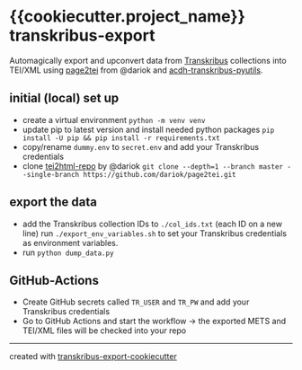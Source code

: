# {{cookiecutter.project_name}}  transkribus-export

Automagically export and upconvert data from [Transkribus](https://readcoop.eu/) collections into TEI/XML using [page2tei](https://github.com/dariok/page2tei) from @dariok and [acdh-transkribus-pyutils](https://github.com/acdh-oeaw/acdh-transkribus-utils).

## initial (local) set up

* create a virtual environment `python -m venv venv`
* update pip to latest version and install needed python packages `pip install -U pip && pip install -r requirements.txt`
* copy/rename `dummy.env` to `secret.env` and add your Transkribus credentials
* clone [tei2html-repo](https://github.com/dariok/page2tei) by @dariok `git clone --depth=1 --branch master --single-branch https://github.com/dariok/page2tei.git`

## export the data

* add the Transkribus collection IDs to `./col_ids.txt` (each ID on a new line)
run `./export_env_variables.sh` to set your Transkribus credentials as environment variables.
* run `python dump_data.py`

## GitHub-Actions

* Create GitHub secrets called `TR_USER` and `TR_PW` and add your Transkribus credentials
* Go to GitHub Actions and start the workflow -> the exported METS and TEI/XML files will be checked into your repo

-----
created with [transkribus-export-cookiecutter](https://github.com/acdh-oeaw/transkribus-export-cookiecutter)